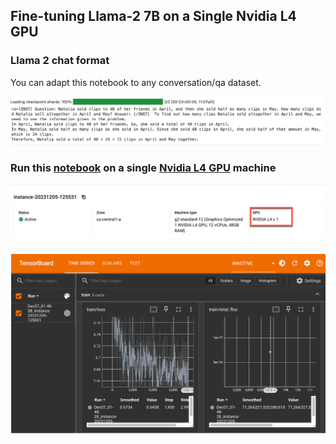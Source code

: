 ## Fine-tuning Llama-2 7B on a Single Nvidia L4 GPU

### Llama 2 chat format
You can adapt this notebook to any conversation/qa dataset. 

![](media/chat.png)
### Run this [notebook](llama-2-7b-lora.ipynb) on a single [Nvidia L4 GPU](https://cloud.google.com/vertex-ai/docs/workbench/instances/create-console-quickstart) machine
![](media/l4.png)

###
![](media/tb.png)

 